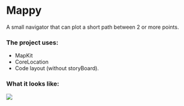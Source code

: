 # Mappy 
A small navigator that can plot a short path between 2 or more points.

### The project uses:
- MapKit
- CoreLocation
- Code layout (without storyBoard).

### What it looks like:
![](https://user-images.githubusercontent.com/95176430/212535140-7b1920cb-3cf2-4b1f-8a5b-9dba9829eabc.gif)
